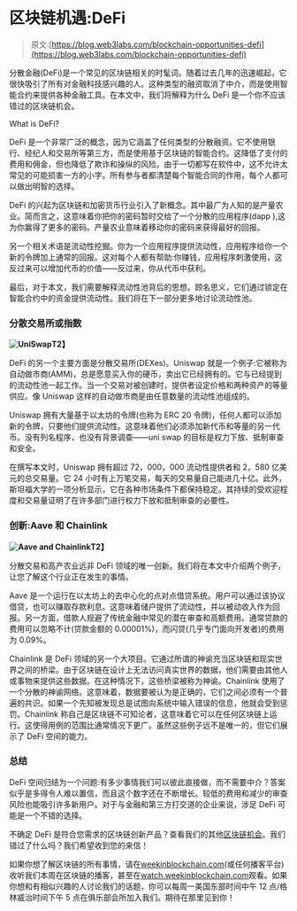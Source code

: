# 区块链机遇:DeFi

> 原文:[https://blog.web3labs.com/blockchain-opportunities-defi](https://blog.web3labs.com/blockchain-opportunities-defi)

分散金融(DeFi)是一个常见的区块链相关的时髦词。随着过去几年的迅速崛起，它很快吸引了所有对金融科技感兴趣的人。这种类型的融资取消了中介，而是使用智能合约来提供各种金融工具。在本文中，我们将解释为什么 DeFi 是一个你不应该错过的区块链机会。

What is DeFi?

DeFi 是一个非常广泛的概念，因为它涵盖了任何类型的分散融资。它不使用银行、经纪人和交易所等第三方，而是使用基于区块链的智能合约。这降低了支付的费用和佣金，但也降低了欺诈和操纵的风险。由于一切都写在软件中，这不允许太常见的可能损害一方的小字。所有参与者都清楚每个智能合同的作用，每个人都可以做出明智的选择。

DeFi 的兴起为区块链和加密货币行业引入了新概念。其中最广为人知的是产量农业。简而言之，这意味着你把你的密码暂时交给了一个分散的应用程序(dapp ),这为你赢得了更多的密码。产量农业意味着移动你的密码来获得最好的回报。

另一个相关术语是流动性挖掘。你为一个应用程序提供流动性，应用程序给你一个新的令牌加上通常的回报。这对每个人都有帮助:你赚钱，应用程序刺激使用，这反过来可以增加代币的价值——反过来，你从代币中获利。

最后，对于本文，我们需要解释流动性池背后的思想。顾名思义，它们通过锁定在智能合约中的资金提供流动性。我们将在下一部分更多地讨论流动性池。

### **分散交易所或指数**

**![UniSwap](../Images/4d4b6015fda88ac55b6194a9ee33a33d.png)T2】**

DeFi 的另一个主要方面是分散交易所(DEXes)。Uniswap 就是一个例子:它被称为自动做市商(AMM)，总是愿意买入你的硬币，卖出它已经拥有的。它与已经提到的流动性池一起工作。当一个交易对被创建时，提供者设定价格和两种资产的等量供应。像 Uniswap 这样的自动做市商是由任意数量的流动性池组成的。

Uniswap 拥有大量基于以太坊的令牌(也称为 ERC 20 令牌)，任何人都可以添加新的令牌，只要他们提供流动性。这意味着他们必须添加新代币和等量的另一代币。没有列名程序，也没有背景调查——uni swap 的目标是权力下放、抵制审查和安全。

在撰写本文时，Uniswap 拥有超过 72，000，000 流动性提供者和 2，580 亿美元的总交易量。它 24 小时有上万笔交易，每天的交易量自己能进几十亿。此外，斯坦福大学的一项分析显示，它在各种市场条件下都保持稳定。其持续的受欢迎程度和交易量证明了在许多部门进行权力下放和抵制审查的必要性。

### **创新:Aave 和 Chainlink**

**![Aave and Chainlink](../Images/a646e3b8dd7ecb2c604a5e66ff8739db.png)T2】**

分散交易和高产农业远非 DeFi 领域的唯一创新。我们将在本文中介绍两个例子，让您了解这个行业正在发生的事情。

Aave 是一个运行在以太坊上的去中心化的点对点借贷系统。用户可以通过该协议借贷，也可以赚取存款利息。这意味着储户提供了流动性，并以被动收入作为回报。另一方面，借款人规避了传统金融中常见的潜在审查和高额费用。通常贷款的费用可以忽略不计(贷款金额的 0.00001%)，而闪贷(几乎专门面向开发者)的费用为 0.09%。

Chainlink 是 DeFi 领域的另一个大项目。它通过所谓的神谕充当区块链和现实世界之间的桥梁。由于区块链在设计上无法访问真实世界的数据，他们需要由其他人或事物来提供这些数据。在这种情况下，这些桥梁被称为神谕。Chainlink 使用了一个分散的神谕网络。这意味着，数据要被认为是正确的，它们之间必须有一个普遍的共识。如果一个先知被发现总是试图向系统中输入错误的信息，他就会受到惩罚。Chainlink 称自己是区块链不可知论者，这意味着它可以在任何区块链上运行。这使得用例的范围比通常情况下更广。虽然这些例子远不是唯一的，但它们展示了 DeFi 空间的能力。

### **总结**

DeFi 空间归结为一个问题:有多少事情我们可以彼此直接做，而不需要中介？答案似乎是多得令人难以置信，而且这个数字还在不断增长。较低的费用和减少的审查风险也能吸引许多新用户。对于与金融和第三方打交道的企业来说，涉足 DeFi 可能是一个不错的选择。

不确定 DeFi 是符合您需求的区块链创新产品？查看我们的其他[区块链机会](https://blog.web3labs.com/the-big-4-blockchain-opportunities)。我们错过了什么吗？我们希望收到您的来信！

如果你想了解区块链的所有事情，请在[weekinblockchain.com](https://www.weekinblockchain.com/)(或任何播客平台)收听我们本周在区块链的播客，甚至在[watch.weekinblockchain.com](https://www.youtube.com/playlist?list=PLqTg_CuyCcDgeuG5NNXivJdg80nxqyb1f)观看。如果你想和有相似兴趣的人讨论我们的话题，你可以每周一美国东部时间中午 12 点/格林威治时间下午 5 点在俱乐部会所加入我们。期待在那里见到你！